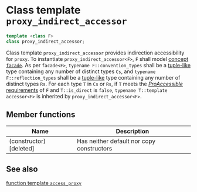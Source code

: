 # Class template `proxy_indirect_accessor`

```cpp
template <class F>
class proxy_indirect_accessor;
```

Class template `proxy_indirect_accessor` provides indirection accessibility for `proxy`. To instantiate `proxy_indirect_accessor<F>`, `F` shall model [concept `facade`](facade.md). As per `facade<F>`, `typename F::convention_types` shall be a [tuple-like](https://en.cppreference.com/w/cpp/utility/tuple/tuple-like) type containing any number of distinct types `Cs`, and `typename F::reflection_types` shall be a [tuple-like](https://en.cppreference.com/w/cpp/utility/tuple/tuple-like) type containing any number of distinct types `Rs`. For each type `T` in `Cs` or `Rs`, if `T` meets the [*ProAccessible* requirements](ProAccessible.md) of `F` and `T::is_direct` is `false`, `typename T::template accessor<F>` is inherited by `proxy_indirect_accessor<F>`.

## Member functions

| Name                    | Description                               |
| ----------------------- | ----------------------------------------- |
| (constructor) [deleted] | Has neither default nor copy constructors |

## See also

[function template `access_proxy`](access_proxy.md)
